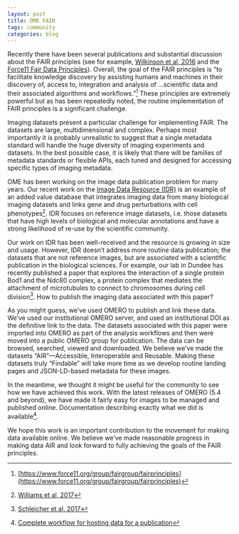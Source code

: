 ```yaml
---
layout: post
title: OME FAIR
tags: community
categories: blog
---
```


Recently there have been several publications and substantial discussion about
the FAIR principles (see for example,
[Wilkinson et al, 2016](https://www.nature.com/articles/sdata201618) and the
[Force11 Fair Data Principles](https://www.force11.org/group/fairgroup/fairprinciples)).
Overall, the goal of the FAIR principles is “to facilitate knowledge
discovery by assisting humans and machines in their discovery of, access to,
integration and analysis of …scientific data and their associated algorithms
and workflows.”[^1]  These principles are extremely powerful but as has been
repeatedly noted, the routine implementation of FAIR principles is a
significant challenge.
 
Imaging datasets present a particular challenge for implementing FAIR. The
datasets are large, multidimensional and complex. Perhaps most importantly it
is probably unrealistic to suggest that a single metadata standard will handle
the huge diversity of imaging experiments and datasets. In the best possible
case, it is likely that there will be families of metadata standards or
flexible APIs, each tuned and designed for accessing specific types of imaging
metadata.
 
OME has been working on the image data publication problem for many years.
Our recent work on the [Image Data Resource (IDR)](https://idr.openmicroscopy.org/) is an example of an added
value database that integrates imaging data from many biological imaging
datasets and links gene and drug perturbations with cell phenotypes[^2]. IDR
focuses on reference image datasets, i.e. those datasets that have high levels
of biological and molecular annotations and have a strong likelihood of re-use
by the scientific community.
 
Our work on IDR has been well-received and the resource is growing in size and
usage. However, IDR doesn’t address more routine data publication; the
datasets that are not reference images, but are associated with a
scientific publication in the biological sciences. For example, our lab in
Dundee has recently published a paper that explores the interaction of a
single protein Bod1 and the Ndc80 complex, a protein complex that mediates the
attachment of microtubules to connect to chromosomes during cell division[^3].
How to publish the imaging data associated with this paper?
 
As you might guess, we’ve used OMERO to publish and link these data. We’ve
used our institutional OMERO server, and used an institutional DOI as the
definitive link to the data. The datasets associated with this paper were
imported into OMERO as part of the analysis workflows and then were moved into
a public OMERO group for publication. The data can be browsed, searched,
viewed and downloaded. We believe we’ve made the datasets “AIR”—Accessible,
Interoperable and Reusable. Making these datasets truly “Findable” will take
more time as we develop routine landing pages and JSON-LD-based metadata for
these images.
 
In the meantime, we thought it might be useful for the community to see how we
have achieved this work. With the latest releases of OMERO (5.4 and beyond),
we have made it fairly easy for images to be managed and published online.
Documentation describing exactly what we did is available[^4].
 
We hope this work is an important contribution to the movement for making
data available online. We believe we’ve made reasonable progress in making
data AIR and look forward to fully achieving the goals of the FAIR principles.

[^1]: [https://www.force11.org/group/fairgroup/fairprinciples](https://www.force11.org/group/fairgroup/fairprinciples)
[^2]: [Williams et al, 2017](https://www.ncbi.nlm.nih.gov/pmc/articles/PMC5536224/)
[^3]: [Schleicher et al, 2017](http://dx.doi.org/10.1098/rsob.170099)
[^4]: [Complete workflow for hosting data for a publication](https://docs.openmicroscopy.org/latest/omero/sysadmins/public.html)
